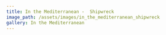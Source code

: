 ```yaml
---
title: In the Mediterranean -  Shipwreck
image_path: /assets/images/in_the_mediterranean_shipwreck
gallery: In the Mediterranean
---
```

